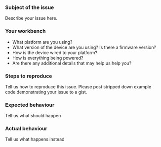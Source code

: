 ### Subject of the issue

Describe your issue here.

### Your workbench

* What platform are you using?
* What version of the device are you using? Is there a firmware version?
* How is the device wired to your platform?
* How is everything being powered?
* Are there any additional details that may help us help you?

### Steps to reproduce

Tell us how to reproduce this issue. Please post stripped down example code demonstrating your issue to a gist.

### Expected behaviour

Tell us what should happen

### Actual behaviour

Tell us what happens instead
